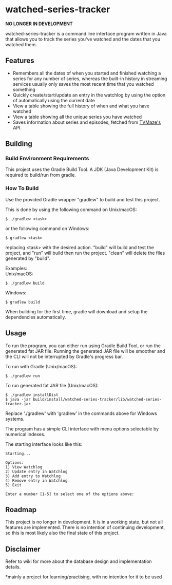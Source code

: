# watched-series-tracker

**NO LONGER IN DEVELOPMENT**  

watched-series-tracker is a command line interface program written in Java that allows you to track the series you've watched and the dates that you watched them.  


## Features
* Remembers all the dates of when you started and finished watching a series for any number of series, whereas the built-in history in streaming services usually only saves the most recent time that you watched something
* Quickly create/start/update an entry in the watchlog by using the option of automatically using the current date
* View a table showing the full history of when and what you have watched
* View a table showing all the unique series you have watched
* Saves information about series and episodes, fetched from [TVMaze's](https://www.tvmaze.com/) API.  


## Building

### Build Environment Requirements
This project uses the Gradle Build Tool. A JDK (Java Development Kit) is required to build/run from gradle.

### How To Build
Use the provided Gradle wrapper "gradlew" to build and test this project.

This is done by using the following command on Unix/macOS:

    $ ./gradlew <task>
    
or the following command on Windows:

    $ gradlew <task>

replacing \<task\> with the desired action. "build" will build and test the project, and "run" will build then run the project. "clean" will delete the files generated by "build".

Examples:  
Unix/macOS:  

    $ ./gradlew build

Windows:

    $ gradlew build

When building for the first time, gradle will download and setup the dependencies automatically.  


## Usage
To run the program, you can either run using Gradle Build Tool, or run the generated fat JAR file. Running the generated JAR file will be smoother and the CLI will not be interrupted by Gradle's progress bar.

To run with Gradle (Unix/macOS):

    $ ./gradlew run

To run generated fat JAR file (Unix/macOS):

    $ ./gradlew installDist  
    $ java -jar build/install/watched-series-tracker/lib/watched-series-tracker.jar  

Replace './gradlew' with 'gradlew' in the commands above for Windows systems.

The program has a simple CLI interface with menu options selectable by numerical indexes.  

The starting interface looks like this:  

    Starting...

    Options:
    1) View Watchlog
    2) Update entry in Watchlog
    3) Add entry to Watchlog
    4) Remove entry in Watchlog
    5) Exit

    Enter a number [1-5] to select one of the options above:


## Roadmap
This project is no longer in development. It is in a working state, but not all features are implemented. There is no intention of continuing development, so this is most likely also the final state of this project.  


## Disclaimer
Refer to wiki for more about the database design and implementation details.  

*mainly a project for learning/practising, with no intention for it to be used  
